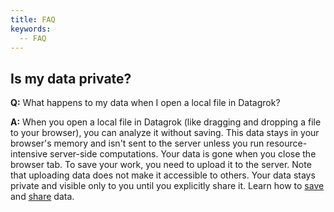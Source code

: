 ```yaml
---
title: FAQ
keywords:
  -- FAQ
---
```


## Is my data private?

**Q:** What happens to my data when I open a local file in Datagrok?

**A:** When you open a local file in Datagrok (like dragging and dropping a file to your browser), you can analyze it without saving. This data stays in your browser's memory and isn't sent to the server unless you run resource-intensive server-side computations. Your data is gone when you close the browser tab. To save your work, you need to upload it to the server. Note that uploading data does not make it accessible to others. Your data stays private and visible only to you until you explicitly share it. Learn how to [save](../collaborate/project.md#uploading-a-project) and [share](../collaborate/sharing.md) data.
